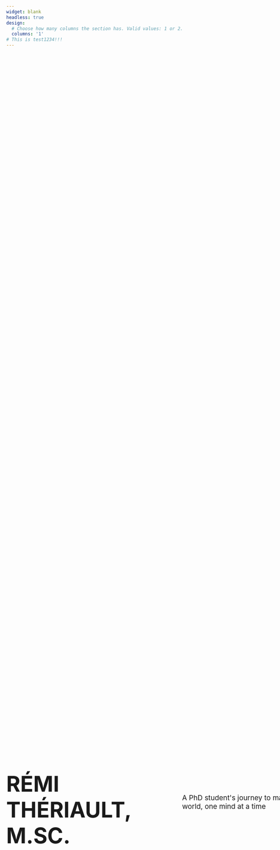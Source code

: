 ```yaml
---
widget: blank
headless: true
design:
  # Choose how many columns the section has. Valid values: 1 or 2.
  columns: '1'
# This is test1234!!!
---
```


<style>
    .flex-container {
      align-items: center;
      display: flex;
      justify-content: center;
      width: 100vw;
      height: 100vh;
    }
</style>

<div class="flex-container">
    <h1 style="font-size: calc(100% + 4.5vw)"> RÉMI THÉRIAULT, M.SC. </h1>
    <p style="font-size: calc(100% + 0.5vw)"> A PhD student's journey to making a difference in the world, one mind at a time</p>
</div>